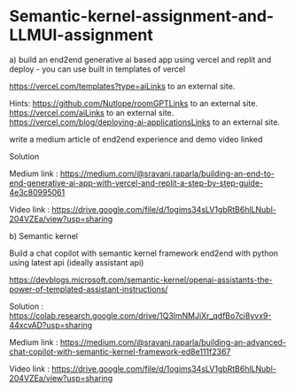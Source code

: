 # Semantic-kernel-assignment-and-LLMUI-assignment


a) build an end2end generative ai based app using vercel and replit and deploy - you can use built in templates of vercel

https://vercel.com/templates?type=aiLinks to an external site.

Hints: https://github.com/Nutlope/roomGPTLinks to an external site. https://vercel.com/aiLinks to an external site. https://vercel.com/blog/deploying-ai-applicationsLinks to an external site.

write a medium article of end2end experience and demo video linked

Solution

Medium link : https://medium.com/@sravani.raparla/building-an-end-to-end-generative-ai-app-with-vercel-and-replit-a-step-by-step-guide-4e3c80995061

Video link :  https://drive.google.com/file/d/1ogims34sLV1gbRtB6hlLNubl-204VZEa/view?usp=sharing

b) Semantic kernel

Build a chat copilot with semantic kernel framework end2end with python using latest api (ideally assistant api)

https://devblogs.microsoft.com/semantic-kernel/openai-assistants-the-power-of-templated-assistant-instructions/


Solution : https://colab.research.google.com/drive/1Q3lmNMJiXr_qdfBo7ci8yvx9-44xcvAD?usp=sharing

Medium link : https://medium.com/@sravani.raparla/building-an-advanced-chat-copilot-with-semantic-kernel-framework-ed8e111f2367

Video link : https://drive.google.com/file/d/1ogims34sLV1gbRtB6hlLNubl-204VZEa/view?usp=sharing
